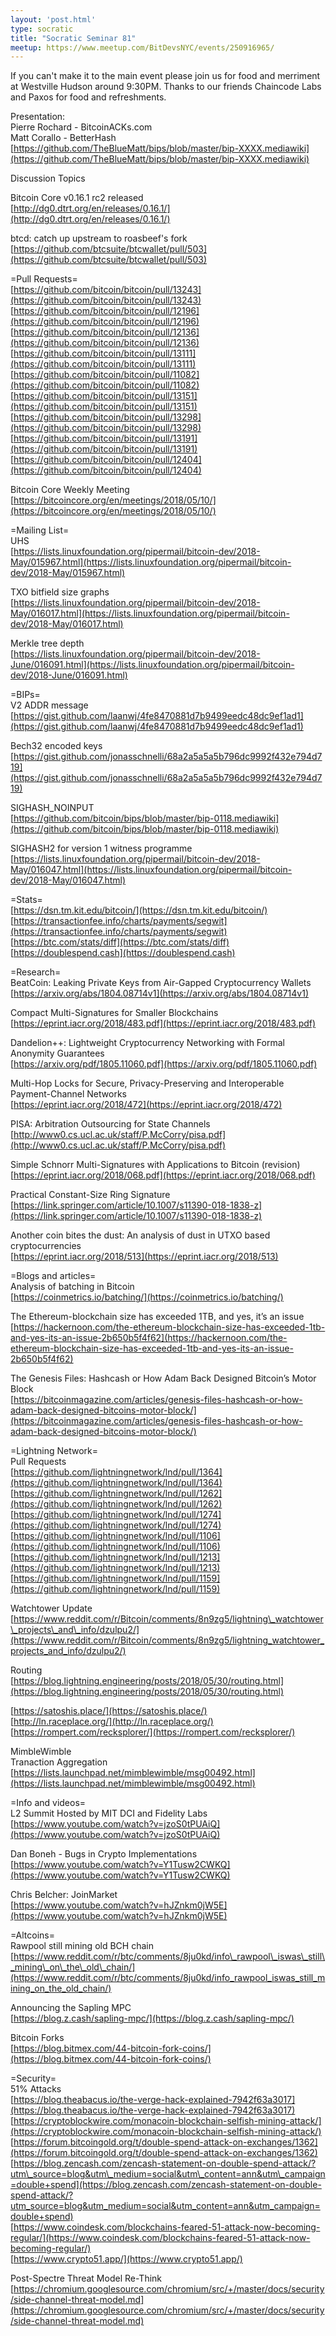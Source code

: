 ```yaml
---
layout: 'post.html'
type: socratic
title: "Socratic Seminar 81"
meetup: https://www.meetup.com/BitDevsNYC/events/250916965/
---
```


If you can't make it to the main event please join us for food and merriment at Westville Hudson around 9:30PM. Thanks to our friends Chaincode Labs and Paxos for food and refreshments.

Presentation:  
Pierre Rochard - BitcoinACKs.com  
Matt Corallo - BetterHash  
[https://github.com/TheBlueMatt/bips/blob/master/bip-XXXX.mediawiki](https://github.com/TheBlueMatt/bips/blob/master/bip-XXXX.mediawiki)

Discussion Topics

Bitcoin Core v0.16.1 rc2 released  
[http://dg0.dtrt.org/en/releases/0.16.1/](http://dg0.dtrt.org/en/releases/0.16.1/)

btcd: catch up upstream to roasbeef's fork  
[https://github.com/btcsuite/btcwallet/pull/503](https://github.com/btcsuite/btcwallet/pull/503)

\=Pull Requests=  
[https://github.com/bitcoin/bitcoin/pull/13243](https://github.com/bitcoin/bitcoin/pull/13243)  
[https://github.com/bitcoin/bitcoin/pull/12196](https://github.com/bitcoin/bitcoin/pull/12196)  
[https://github.com/bitcoin/bitcoin/pull/12136](https://github.com/bitcoin/bitcoin/pull/12136)  
[https://github.com/bitcoin/bitcoin/pull/13111](https://github.com/bitcoin/bitcoin/pull/13111)  
[https://github.com/bitcoin/bitcoin/pull/11082](https://github.com/bitcoin/bitcoin/pull/11082)  
[https://github.com/bitcoin/bitcoin/pull/13151](https://github.com/bitcoin/bitcoin/pull/13151)  
[https://github.com/bitcoin/bitcoin/pull/13298](https://github.com/bitcoin/bitcoin/pull/13298)  
[https://github.com/bitcoin/bitcoin/pull/13191](https://github.com/bitcoin/bitcoin/pull/13191)  
[https://github.com/bitcoin/bitcoin/pull/12404](https://github.com/bitcoin/bitcoin/pull/12404)

Bitcoin Core Weekly Meeting  
[https://bitcoincore.org/en/meetings/2018/05/10/](https://bitcoincore.org/en/meetings/2018/05/10/)

\=Mailing List=  
UHS  
[https://lists.linuxfoundation.org/pipermail/bitcoin-dev/2018-May/015967.html](https://lists.linuxfoundation.org/pipermail/bitcoin-dev/2018-May/015967.html)

TXO bitfield size graphs  
[https://lists.linuxfoundation.org/pipermail/bitcoin-dev/2018-May/016017.html](https://lists.linuxfoundation.org/pipermail/bitcoin-dev/2018-May/016017.html)

Merkle tree depth  
[https://lists.linuxfoundation.org/pipermail/bitcoin-dev/2018-June/016091.html](https://lists.linuxfoundation.org/pipermail/bitcoin-dev/2018-June/016091.html)

\=BIPs=  
V2 ADDR message  
[https://gist.github.com/laanwj/4fe8470881d7b9499eedc48dc9ef1ad1](https://gist.github.com/laanwj/4fe8470881d7b9499eedc48dc9ef1ad1)

Bech32 encoded keys  
[https://gist.github.com/jonasschnelli/68a2a5a5a5b796dc9992f432e794d719](https://gist.github.com/jonasschnelli/68a2a5a5a5b796dc9992f432e794d719)

SIGHASH\_NOINPUT  
[https://github.com/bitcoin/bips/blob/master/bip-0118.mediawiki](https://github.com/bitcoin/bips/blob/master/bip-0118.mediawiki)

SIGHASH2 for version 1 witness programme  
[https://lists.linuxfoundation.org/pipermail/bitcoin-dev/2018-May/016047.html](https://lists.linuxfoundation.org/pipermail/bitcoin-dev/2018-May/016047.html)

\=Stats=  
[https://dsn.tm.kit.edu/bitcoin/](https://dsn.tm.kit.edu/bitcoin/)  
[https://transactionfee.info/charts/payments/segwit](https://transactionfee.info/charts/payments/segwit)  
[https://btc.com/stats/diff](https://btc.com/stats/diff)  
[https://doublespend.cash](https://doublespend.cash)

\=Research=  
BeatCoin: Leaking Private Keys from Air-Gapped Cryptocurrency Wallets  
[https://arxiv.org/abs/1804.08714v1](https://arxiv.org/abs/1804.08714v1)

Compact Multi-Signatures for Smaller Blockchains  
[https://eprint.iacr.org/2018/483.pdf](https://eprint.iacr.org/2018/483.pdf)

Dandelion++: Lightweight Cryptocurrency Networking with Formal Anonymity Guarantees  
[https://arxiv.org/pdf/1805.11060.pdf](https://arxiv.org/pdf/1805.11060.pdf)

Multi-Hop Locks for Secure, Privacy-Preserving and Interoperable Payment-Channel Networks  
[https://eprint.iacr.org/2018/472](https://eprint.iacr.org/2018/472)

PISA: Arbitration Outsourcing for State Channels  
[http://www0.cs.ucl.ac.uk/staff/P.McCorry/pisa.pdf](http://www0.cs.ucl.ac.uk/staff/P.McCorry/pisa.pdf)

Simple Schnorr Multi-Signatures with Applications to Bitcoin (revision)  
[https://eprint.iacr.org/2018/068.pdf](https://eprint.iacr.org/2018/068.pdf)

Practical Constant-Size Ring Signature  
[https://link.springer.com/article/10.1007/s11390-018-1838-z](https://link.springer.com/article/10.1007/s11390-018-1838-z)

Another coin bites the dust: An analysis of dust in UTXO based cryptocurrencies  
[https://eprint.iacr.org/2018/513](https://eprint.iacr.org/2018/513)

\=Blogs and articles=  
Analysis of batching in Bitcoin  
[https://coinmetrics.io/batching/](https://coinmetrics.io/batching/)

The Ethereum-blockchain size has exceeded 1TB, and yes, it’s an issue  
[https://hackernoon.com/the-ethereum-blockchain-size-has-exceeded-1tb-and-yes-its-an-issue-2b650b5f4f62](https://hackernoon.com/the-ethereum-blockchain-size-has-exceeded-1tb-and-yes-its-an-issue-2b650b5f4f62)

The Genesis Files: Hashcash or How Adam Back Designed Bitcoin’s Motor Block  
[https://bitcoinmagazine.com/articles/genesis-files-hashcash-or-how-adam-back-designed-bitcoins-motor-block/](https://bitcoinmagazine.com/articles/genesis-files-hashcash-or-how-adam-back-designed-bitcoins-motor-block/)

\=Lightning Network=  
Pull Requests  
[https://github.com/lightningnetwork/lnd/pull/1364](https://github.com/lightningnetwork/lnd/pull/1364)  
[https://github.com/lightningnetwork/lnd/pull/1262](https://github.com/lightningnetwork/lnd/pull/1262)  
[https://github.com/lightningnetwork/lnd/pull/1274](https://github.com/lightningnetwork/lnd/pull/1274)  
[https://github.com/lightningnetwork/lnd/pull/1106](https://github.com/lightningnetwork/lnd/pull/1106)  
[https://github.com/lightningnetwork/lnd/pull/1213](https://github.com/lightningnetwork/lnd/pull/1213)  
[https://github.com/lightningnetwork/lnd/pull/1159](https://github.com/lightningnetwork/lnd/pull/1159)

Watchtower Update  
[https://www.reddit.com/r/Bitcoin/comments/8n9zg5/lightning\_watchtower\_projects\_and\_info/dzulpu2/](https://www.reddit.com/r/Bitcoin/comments/8n9zg5/lightning_watchtower_projects_and_info/dzulpu2/)

Routing  
[https://blog.lightning.engineering/posts/2018/05/30/routing.html](https://blog.lightning.engineering/posts/2018/05/30/routing.html)

[https://satoshis.place/](https://satoshis.place/)  
[http://ln.raceplace.org/](http://ln.raceplace.org/)  
[https://rompert.com/recksplorer/](https://rompert.com/recksplorer/)

MimbleWimble  
Tranaction Aggregation  
[https://lists.launchpad.net/mimblewimble/msg00492.html](https://lists.launchpad.net/mimblewimble/msg00492.html)

\=Info and videos=  
L2 Summit Hosted by MIT DCI and Fidelity Labs  
[https://www.youtube.com/watch?v=jzoS0tPUAiQ](https://www.youtube.com/watch?v=jzoS0tPUAiQ)

Dan Boneh - Bugs in Crypto Implementations  
[https://www.youtube.com/watch?v=Y1Tusw2CWKQ](https://www.youtube.com/watch?v=Y1Tusw2CWKQ)

Chris Belcher: JoinMarket  
[https://www.youtube.com/watch?v=hJZnkm0jW5E](https://www.youtube.com/watch?v=hJZnkm0jW5E)

\=Altcoins=  
Rawpool still mining old BCH chain  
[https://www.reddit.com/r/btc/comments/8ju0kd/info\_rawpool\_iswas\_still\_mining\_on\_the\_old\_chain/](https://www.reddit.com/r/btc/comments/8ju0kd/info_rawpool_iswas_still_mining_on_the_old_chain/)

Announcing the Sapling MPC  
[https://blog.z.cash/sapling-mpc/](https://blog.z.cash/sapling-mpc/)

Bitcoin Forks  
[https://blog.bitmex.com/44-bitcoin-fork-coins/](https://blog.bitmex.com/44-bitcoin-fork-coins/)

\=Security=  
51% Attacks  
[https://blog.theabacus.io/the-verge-hack-explained-7942f63a3017](https://blog.theabacus.io/the-verge-hack-explained-7942f63a3017)  
[https://cryptoblockwire.com/monacoin-blockchain-selfish-mining-attack/](https://cryptoblockwire.com/monacoin-blockchain-selfish-mining-attack/)  
[https://forum.bitcoingold.org/t/double-spend-attack-on-exchanges/1362](https://forum.bitcoingold.org/t/double-spend-attack-on-exchanges/1362)  
[https://blog.zencash.com/zencash-statement-on-double-spend-attack/?utm\_source=blog&utm\_medium=social&utm\_content=ann&utm\_campaign=double+spend](https://blog.zencash.com/zencash-statement-on-double-spend-attack/?utm_source=blog&utm_medium=social&utm_content=ann&utm_campaign=double+spend)  
[https://www.coindesk.com/blockchains-feared-51-attack-now-becoming-regular/](https://www.coindesk.com/blockchains-feared-51-attack-now-becoming-regular/)  
[https://www.crypto51.app/](https://www.crypto51.app/)

Post-Spectre Threat Model Re-Think  
[https://chromium.googlesource.com/chromium/src/+/master/docs/security/side-channel-threat-model.md](https://chromium.googlesource.com/chromium/src/+/master/docs/security/side-channel-threat-model.md)
